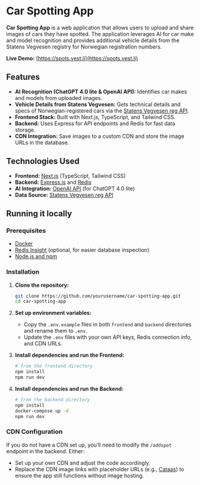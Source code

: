 # Car Spotting App

**Car Spotting App** is a web application that allows users to upload and share images of cars they have spotted. The application leverages AI for car make and model recognition and provides additional vehicle details from the Statens Vegvesen registry for Norwegian registration numbers.

**Live Demo:** [https://spots.vest.li](https://spots.vest.li)

## Features

- **AI Recognition (ChatGPT 4.0 lite & OpenAI API):** Identifies car makes and models from uploaded images.
- **Vehicle Details from Statens Vegvesen:** Gets technical details and specs of Norwegian-registered cars via the [Statens Vegvesen reg API](https://www.vegvesen.no/om-oss/om-organisasjonen/apne-data/et-utvalg-apne-data/api-for-tekniske-kjoretoyopplysninger/).
- **Frontend Stack:** Built with Next.js, TypeScript, and Tailwind CSS.
- **Backend:** Uses Express for API endpoints and Redis for fast data storage.
- **CDN Integration:** Save images to a custom CDN and store the image URLs in the database.

## Technologies Used

- **Frontend:** [Next.js](https://nextjs.org/) (TypeScript, Tailwind CSS)
- **Backend:** [Express.js](https://expressjs.com/) and [Redis](https://redis.io/)
- **AI Integration:** [OpenAI API](https://platform.openai.com/api-keys) (for ChatGPT 4.0 lite)
- **Data Source:** [Statens Vegvesen reg API](https://www.vegvesen.no/om-oss/om-organisasjonen/apne-data/et-utvalg-apne-data/api-for-tekniske-kjoretoyopplysninger/)

## Running it locally

### Prerequisites

- [Docker](https://docs.docker.com/get-docker/)
- [Redis Insight](https://redis.com/redis-enterprise/redis-insight/) (optional, for easier database inspection)
- [Node.js and npm](https://nodejs.org/)

### Installation

1. **Clone the repository:**
   ```bash
   git clone https://github.com/yourusername/car-spotting-app.git
   cd car-spotting-app
   ```

2. **Set up environment variables:**
   - Copy the `.env.example` files in both `frontend` and `backend` directories and rename them to `.env`.
   - Update the `.env` files with your own API keys, Redis connection info, and CDN URLs.

3. **Install dependencies and run the Frontend:**
   ```bash
   # from the frontend directory
   npm install
   npm run dev
   ```

4. **Install dependencies and run the Backend:**
   ```bash
   # from the backend directory
   npm install
   docker-compose up -d
   npm run dev
   ```

### CDN Configuration

If you do not have a CDN set up, you’ll need to modify the `/addspot` endpoint in the backend. Either:

- Set up your own CDN and adjust the code accordingly.
- Replace the CDN image links with placeholder URLs (e.g., [Cataas](https://cataas.com/cat)) to ensure the app still functions without image hosting.
